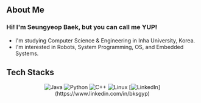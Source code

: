 ## About Me
### Hi! I'm Seungyeop Baek, but you can call me YUP!
- I'm studying Computer Science & Engineering in Inha University, Korea.
- I'm interested in Robots, System Programming, OS, and Embedded Systems.
## Tech Stacks
<div align=center>
  
![Java](https://img.shields.io/badge/java-%23ED8B00.svg?style=for-the-badge&logo=openjdk&logoColor=white)
![Python](https://img.shields.io/badge/Python-3776AB?style=for-the-badge&logo=Python&logoColor=white)
![C++](https://img.shields.io/badge/c++-%2300599C.svg?style=for-the-badge&logo=c%2B%2B&logoColor=white")
![Linux](https://img.shields.io/badge/Linux-FCC624?style=for-the-badge&logo=linux&logoColor=black")
[![LinkedIn](https://img.shields.io/badge/linkedin-%230077B5.svg?style=for-the-badge&logo=linkedin&logoColor=white")](https://www.linkedin.com/in/bksgyp)
</div>
<!--
**bksgyp/bksgyp** is a ✨ _special_ ✨ repository because its `README.md` (this file) appears on your GitHub profile.

Here are some ideas to get you started:

- 🔭 I’m currently working on ...
- 🌱 I’m currently learning ...
- 👯 I’m looking to collaborate on ...
- 🤔 I’m looking for help with ...
- 💬 Ask me about ...
- 📫 How to reach me: ...
- 😄 Pronouns: ...
- ⚡ Fun fact: ...
-->
